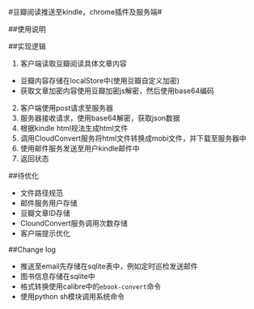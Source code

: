 #豆瓣阅读推送至kindle，chrome插件及服务端#

##使用说明


##实现逻辑
1. 客户端读取豆瓣阅读具体文章内容
  + 豆瓣内容存储在localStore中(使用豆瓣自定义加密)
  + 获取文章加密内容使用豆瓣加密js解密，然后使用base64编码
2. 客户端使用post请求至服务器
3. 服务器接收请求，使用base64解密，获取json数据
4. 根据kindle html规法生成html文件
5. 调用CloudConvert服务将html文件转换成mobi文件，并下载至服务器中
6. 使用邮件服务发送至用户kindle邮件中
7. 返回状态

##待优化
+ 文件路径规范
+ 邮件服务用户存储
+ 豆瓣文章ID存储
+ CloundConvert服务调用次数存储
+ 客户端提示优化

##Change log
+ 推送至email先存储在sqlite表中，例如定时巡检发送邮件
+ 图书信息存储在sqlite中
+ 格式转换使用calibre中的`ebook-convert`命令
+ 使用python sh模块调用系统命令


